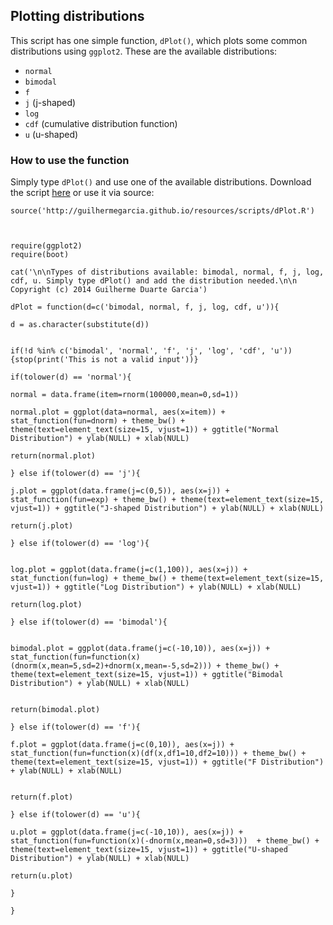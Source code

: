 ## Plotting distributions

This script has one simple function, ```dPlot()```, which plots some common distributions using ```ggplot2```. These are
the available distributions:

* ```normal```
* ```bimodal```
* ```f```
* ```j``` (j-shaped)
* ```log```
* ```cdf``` (cumulative distribution function)
* ```u``` (u-shaped)

### How to use the function

Simply type ```dPlot()``` and use one of the available distributions. Download the script [here](http://guilhermegarcia.github.io/resources/scripts/dPlot.R) or use it via source:  

```source('http://guilhermegarcia.github.io/resources/scripts/dPlot.R')```  


```{r}


require(ggplot2)
require(boot)

cat('\n\nTypes of distributions available: bimodal, normal, f, j, log, cdf, u. Simply type dPlot() and add the distribution needed.\n\n Copyright (c) 2014 Guilherme Duarte Garcia')

dPlot = function(d=c('bimodal, normal, f, j, log, cdf, u')){

d = as.character(substitute(d))


if(!d %in% c('bimodal', 'normal', 'f', 'j', 'log', 'cdf', 'u')){stop(print('This is not a valid input'))}

if(tolower(d) == 'normal'){

normal = data.frame(item=rnorm(100000,mean=0,sd=1))

normal.plot = ggplot(data=normal, aes(x=item)) + stat_function(fun=dnorm) + theme_bw() + theme(text=element_text(size=15, vjust=1)) + ggtitle("Normal Distribution") + ylab(NULL) + xlab(NULL)

return(normal.plot)

} else if(tolower(d) == 'j'){

j.plot = ggplot(data.frame(j=c(0,5)), aes(x=j)) + stat_function(fun=exp) + theme_bw() + theme(text=element_text(size=15, vjust=1)) + ggtitle("J-shaped Distribution") + ylab(NULL) + xlab(NULL)

return(j.plot)

} else if(tolower(d) == 'log'){


log.plot = ggplot(data.frame(j=c(1,100)), aes(x=j)) + stat_function(fun=log) + theme_bw() + theme(text=element_text(size=15, vjust=1)) + ggtitle("Log Distribution") + ylab(NULL) + xlab(NULL)

return(log.plot)

} else if(tolower(d) == 'bimodal'){


bimodal.plot = ggplot(data.frame(j=c(-10,10)), aes(x=j)) + stat_function(fun=function(x)(dnorm(x,mean=5,sd=2)+dnorm(x,mean=-5,sd=2))) + theme_bw() + theme(text=element_text(size=15, vjust=1)) + ggtitle("Bimodal Distribution") + ylab(NULL) + xlab(NULL)


return(bimodal.plot)

} else if(tolower(d) == 'f'){

f.plot = ggplot(data.frame(j=c(0,10)), aes(x=j)) + stat_function(fun=function(x)(df(x,df1=10,df2=10))) + theme_bw() + theme(text=element_text(size=15, vjust=1)) + ggtitle("F Distribution") + ylab(NULL) + xlab(NULL)


return(f.plot)

} else if(tolower(d) == 'u'){

u.plot = ggplot(data.frame(j=c(-10,10)), aes(x=j)) + stat_function(fun=function(x)(-dnorm(x,mean=0,sd=3)))  + theme_bw() + theme(text=element_text(size=15, vjust=1)) + ggtitle("U-shaped Distribution") + ylab(NULL) + xlab(NULL)

return(u.plot)

}

}

```
